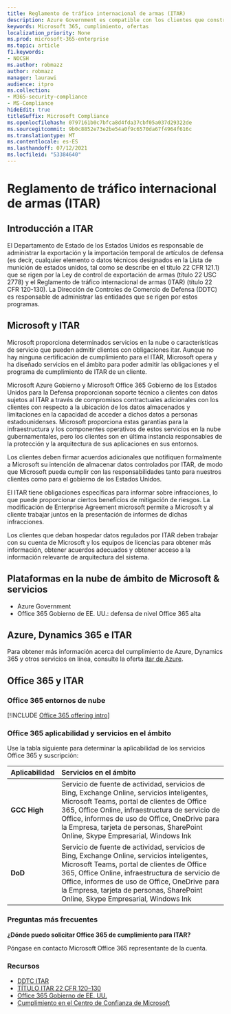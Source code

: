 ```yaml
---
title: Reglamento de tráfico internacional de armas (ITAR)
description: Azure Government es compatible con los clientes que construyen el tráfico internacional de Estados Unidos en sistemas compatibles con los regantes de armas.
keywords: Microsoft 365, cumplimiento, ofertas
localization_priority: None
ms.prod: microsoft-365-enterprise
ms.topic: article
f1.keywords:
- NOCSH
ms.author: robmazz
author: robmazz
manager: laurawi
audience: itpro
ms.collection:
- M365-security-compliance
- MS-Compliance
hideEdit: true
titleSuffix: Microsoft Compliance
ms.openlocfilehash: 0797161b0c7bfca8d4fda37cbf05a037d29322de
ms.sourcegitcommit: 9b0c8852e73e2be54a0f9c6570da67f4964f616c
ms.translationtype: MT
ms.contentlocale: es-ES
ms.lasthandoff: 07/12/2021
ms.locfileid: "53384640"
---
```

# <a name="international-traffic-in-arms-regulations-itar"></a>Reglamento de tráfico internacional de armas (ITAR)

## <a name="itar-overview"></a>Introducción a ITAR

El Departamento de Estado de los Estados Unidos es responsable de administrar la exportación y la importación temporal de artículos de defensa (es decir, cualquier elemento o datos técnicos designados en la Lista de munición de estados unidos, tal como se describe en el título 22 CFR 121.1) que se rigen por la Ley de control de exportación de armas (título 22 USC 2778) y el Reglamento de tráfico internacional de armas (ITAR) (título 22 CFR 120-130). La Dirección de Controles de Comercio de Defensa (DDTC) es responsable de administrar las entidades que se rigen por estos programas.

## <a name="microsoft-and-itar"></a>Microsoft y ITAR

Microsoft proporciona determinados servicios en la nube o características de servicio que pueden admitir clientes con obligaciones itar. Aunque no hay ninguna certificación de cumplimiento para el ITAR, Microsoft opera y ha diseñado servicios en el ámbito para poder admitir las obligaciones y el programa de cumplimiento de ITAR de un cliente.  
  
Microsoft Azure Gobierno y Microsoft Office 365 Gobierno de los Estados Unidos para la Defensa proporcionan soporte técnico a clientes con datos sujetos al ITAR a través de compromisos contractuales adicionales con los clientes con respecto a la ubicación de los datos almacenados y limitaciones en la capacidad de acceder a dichos datos a personas estadounidenses. Microsoft proporciona estas garantías para la infraestructura y los componentes operativos de estos servicios en la nube gubernamentales, pero los clientes son en última instancia responsables de la protección y la arquitectura de sus aplicaciones en sus entornos.  
  
Los clientes deben firmar acuerdos adicionales que notifiquen formalmente a Microsoft su intención de almacenar datos controlados por ITAR, de modo que Microsoft pueda cumplir con las responsabilidades tanto para nuestros clientes como para el gobierno de los Estados Unidos.  
  
El ITAR tiene obligaciones específicas para informar sobre infracciones, lo que puede proporcionar ciertos beneficios de mitigación de riesgos. La modificación de Enterprise Agreement microsoft permite a Microsoft y al cliente trabajar juntos en la presentación de informes de dichas infracciones.  
  
Los clientes que deban hospedar datos regulados por ITAR deben trabajar con su cuenta de Microsoft y los equipos de licencias para obtener más información, obtener acuerdos adecuados y obtener acceso a la información relevante de arquitectura del sistema.

## <a name="microsoft-in-scope-cloud-platforms--services"></a>Plataformas en la nube de ámbito de Microsoft & servicios

- Azure Government
- Office 365 Gobierno de EE. UU.: defensa de nivel Office 365 alta

## <a name="azure-dynamics-365-and-itar"></a>Azure, Dynamics 365 e ITAR

Para obtener más información acerca del cumplimiento de Azure, Dynamics 365 y otros servicios en línea, consulte la oferta [itar de Azure](/azure/compliance/offerings/offering-itar).

## <a name="office-365-and-itar"></a>Office 365 y ITAR

### <a name="office-365-cloud-environments"></a>Office 365 entornos de nube

[!INCLUDE [Office 365 offering intro](../includes/o365-offering-introduction.md)]

### <a name="office-365-applicability-and-in-scope-services"></a>Office 365 aplicabilidad y servicios en el ámbito

Use la tabla siguiente para determinar la aplicabilidad de los servicios Office 365 y suscripción:

| **Aplicabilidad** | **Servicios en el ámbito** |
|:------------------|:----------------------|
| **GCC High** | Servicio de fuente de actividad, servicios de Bing, Exchange Online, servicios inteligentes, Microsoft Teams, portal de clientes de Office 365, Office Online, infraestructura de servicio de Office, informes de uso de Office, OneDrive para la Empresa, tarjeta de personas, SharePoint Online, Skype Empresarial, Windows Ink |
| **DoD** | Servicio de fuente de actividad, servicios de Bing, Exchange Online, servicios inteligentes, Microsoft Teams, portal de clientes de Office 365, Office Online, infraestructura de servicio de Office, informes de uso de Office, OneDrive para la Empresa, tarjeta de personas, SharePoint Online, Skype Empresarial, Windows Ink |

### <a name="frequently-asked-questions"></a>Preguntas más frecuentes

**¿Dónde puedo solicitar Office 365 de cumplimiento para ITAR?**

Póngase en contacto Microsoft Office 365 representante de la cuenta.

### <a name="resources"></a>Recursos

- [DDTC ITAR](https://www.pmddtc.state.gov/?id=ddtc_kb_article_page&sys_id=24d528fddbfc930044f9ff621f961987)
- [TÍTULO ITAR 22 CFR 120–130](https://aka.ms/itar)
- [Office 365 Gobierno de EE. UU.](https://products.office.com/government/office-365-web-services-for-government)
- [Cumplimiento en el Centro de Confianza de Microsoft](https://www.microsoft.com/trust-center/compliance/compliance-overview)
